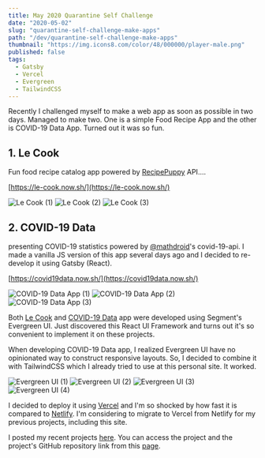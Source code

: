 ```yaml
---
title: May 2020 Quarantine Self Challenge
date: "2020-05-02"
slug: "quarantine-self-challenge-make-apps"
path: "/dev/quarantine-self-challenge-make-apps"
thumbnail: "https://img.icons8.com/color/48/000000/player-male.png"
published: false
tags: 
  - Gatsby
  - Vercel
  - Evergreen
  - TailwindCSS
---
```

Recently I challenged myself to make a web app as soon as possible in two days. Managed to make two. One is a simple Food Recipe App and the other is COVID-19 Data App.
Turned out it was so fun.

## 1. Le Cook
Fun food recipe catalog app powered by [RecipePuppy](https://recipepuppy.com) API....

[https://le-cook.now.sh/](https://le-cook.now.sh/)

![Le Cook (1)](/images/2020-05-02-self-challenge/le-cook_1.jpg)
![Le Cook (2)](/images/2020-05-02-self-challenge/le-cook_2.jpg)
![Le Cook (3)](/images/2020-05-02-self-challenge/le-cook_3.jpg)

## 2. COVID-19 Data 
presenting COVID-19 statistics powered by [@mathdroid](https://github.com/mathdroid/covid-19-api/)'s covid-19-api. 
I made a vanilla JS version of this app several days ago and I decided to re-develop it using Gatsby (React).

[https://covid19data.now.sh/](https://covid19data.now.sh/)

![COVID-19 Data App (1)](/images/2020-05-02-self-challenge/covid19data_1.jpg)
![COVID-19 Data App (2)](/images/2020-05-02-self-challenge/covid19data_2.jpg)
![COVID-19 Data App (3)](/images/2020-05-02-self-challenge/covid19data_3.jpg)

Both [Le Cook](https://le-cook.now.sh/) and [COVID-19 Data](https://covid19data.now.sh/) app were developed using Segment's Evergreen UI. Just discovered this React UI Framework and turns out it's so convenient to implement it on these projects.

When developing COVID-19 Data app, I realized Evergreen UI have no opinionated way to construct responsive layouts. So, I decided to combine it with TailwindCSS which I already tried to use at this personal site. It worked.

![Evergreen UI (1)](/images/2020-05-02-self-challenge/evergreen-ui_1.jpg)
![Evergreen UI (2)](/images/2020-05-02-self-challenge/evergreen-ui_2.jpg)
![Evergreen UI (3)](/images/2020-05-02-self-challenge/evergreen-ui_3.jpg)
![Evergreen UI (4)](/images/2020-05-02-self-challenge/evergreen-ui_4.jpg)

I decided to deploy it using [Vercel](https://vercel.com) and I'm so shocked by how fast it is compared to [Netlify](https://netlify.com). I'm considering to migrate to Vercel from Netlify for my previous projects, including this site.

I posted my recent projects [here](https://agustinusnathaniel.com/projects).
You can access the project and the project's GitHub repository link from this [page](https://agustinusnathaniel.com/projects). 